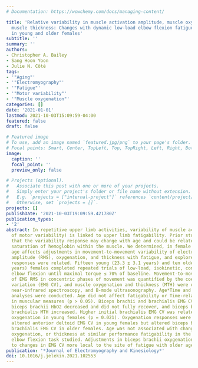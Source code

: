 ```yaml
---
# Documentation: https://wowchemy.com/docs/managing-content/

title: 'Relative variability in muscle activation amplitude, muscle oxygenation, and
  muscle thickness: Changes with dynamic low-load elbow flexion fatigue and relationships
  in young and older females'
subtitle: ''
summary: ''
authors:
- Christopher A. Bailey
- Sang Hoon Yoon
- Julie N. Côté
tags:
- '"Aging"'
- '"Electromyography"'
- '"Fatigue"'
- '"Motor variability"'
- '"Muscle oxygenation"'
categories: []
date: '2021-01-01'
lastmod: 2021-10-03T15:09:59-04:00
featured: false
draft: false

# Featured image
# To use, add an image named `featured.jpg/png` to your page's folder.
# Focal points: Smart, Center, TopLeft, Top, TopRight, Left, Right, BottomLeft, Bottom, BottomRight.
image:
  caption: ''
  focal_point: ''
  preview_only: false

# Projects (optional).
#   Associate this post with one or more of your projects.
#   Simply enter your project's folder or file name without extension.
#   E.g. `projects = ["internal-project"]` references `content/project/deep-learning/index.md`.
#   Otherwise, set `projects = []`.
projects: []
publishDate: '2021-10-03T19:09:59.421780Z'
publication_types:
- '2'
abstract: In repetitive upper limb activities, variability of muscle activity (a feature
  of motor variability) is linked to upper limb fatigability. Prior studies suggest
  that the variability response may change with age and could be related to the oxygen
  saturation of hemoglobin within the muscle. We determined, in female adults, how
  age affects adjustments in movement-to-movement variability of electromyograph (EMG)
  amplitude (RMS), oxygenation, and thickness with fatigue, and explored how these
  responses were related. Fifteen young (23.3 ± 3.1 years) and ten older (62.8 ± 6.9
  years) females completed repeated trials of low-load, isokinetic, concentric/eccentric
  elbow flexion until maximal torque ≤ 70% of baseline. Movement-to-movement variability
  of EMG RMS in concentric phases of movement was quantified by the coefficient of
  variation (EMG CV), and muscle oxygenation and thickness (MTH) were quantified using
  near-infrared spectroscopy, and B-mode ultrasonography. Age*Time and Spearman $h̊o$
  analyses were conducted. Age did not affect fatigability or Time-related changes
  in muscular measures (p > 0.05). Biceps brachii and brachialis EMG CV decreased,
  biceps brachii HbO2 decreased and did not fully recover, and biceps brachii and
  brachialis MTH increased. Higher initial brachialis EMG CV was related to less blunted
  oxygenation in young females (p = 0.021). Oxygenation responses were related to
  altered anterior deltoid EMG CV in young females but altered biceps brachii and
  brachialis EMG CV in older females. Age was not associated with changes in EMG CV,
  oxygenation, or thickness at similar performance fatigability in the concentric/eccentric
  elbow flexion task studied. Adjustments in biceps brachii oxygenation were linked
  to changes in EMG CV more local to the site of fatigue with older age.
publication: '*Journal of Electromyography and Kinesiology*'
doi: 10.1016/j.jelekin.2021.102553
---
```

